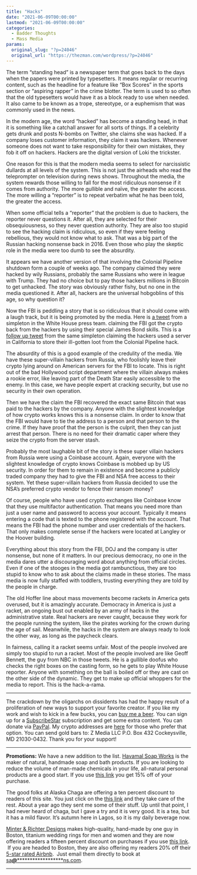 ```yaml
---
title: "Hacks"
date: "2021-06-09T00:00:00"
lastmod: "2021-06-09T00:00:00"
categories:
  - Badder Thoughts
  - Mass Media
params:
  original_slug: "?p=24046"
  original_url: "https://thezman.com/wordpress/?p=24046"
---
```


The term “standing head” is a newspaper term that goes back to the days
when the papers were printed by typesetters. It means regular or
recurring content, such as the headline for a feature like “Box Scores”
in the sports section or “aspiring rapper” in the crime blotter. The
term is used to so often that the old typesetters would have it as a
block ready to use when needed. It also came to be known as a trope,
stereotype, or a euphemism that was commonly used in the news.

In the modern age, the word “hacked” has become a standing head, in that
it is something like a catchall answer for all sorts of things. If a
celebrity gets drunk and posts N-bombs on Twitter, she claims she was
hacked. If a company loses customer information, they claim it was
hackers. Whenever someone does not want to take responsibility for their
own mistakes, they fob it off on hackers. Hackers are the digital
version of Loki the trickster.

One reason for this is that the modern media seems to select for
narcissistic dullards at all levels of the system. This is not just the
airheads who read the teleprompter on television during news shows.
Throughout the media, the system rewards those willing to fall for the
most ridiculous nonsense if it comes from authority. The more gullible
and naïve, the greater the access. The more willing a “reporter” is to
repeat verbatim what he has been told, the greater the access.

When some official tells a “reporter” that the problem is due to
hackers, the reporter never questions it. After all, they are selected
for their obsequiousness, so they never question authority. They are
also too stupid to see the hacking claim is ridiculous, so even if they
were feeling rebellious, they would not know what to ask. That was a big
part of the Russian hacking nonsense back in 2016. Even those who play
the skeptic role in the media were too dumb to see the absurdity.

It appears we have another version of that involving the Colonial
Pipeline shutdown form a couple of weeks ago. The company claimed they
were hacked by wily Russians, probably the same Russians who were in
league with Trump. They had no choice but to pay those hackers millions
in Bitcoin to get unhacked. The story was obviously rather fishy, but no
one in the media questioned it. After all, hackers are the universal
hobgoblins of this age, so why question it?

Now the FBI is peddling a story that is so ridiculous that it should
come with a laugh track, but it is being promoted by the media. Here is
<a href="https://twitter.com/GeoffRBennett/status/1401982282815115269"
rel="noopener" target="_blank">a tweet</a> from a simpleton in the White
House press team. claiming the FBI got the crypto back from the hackers
by using their special James Bond skills. This is a
<a href="https://twitter.com/GeoffRBennett/status/1401993342620160002"
rel="noopener" target="_blank">follow up tweet</a> from the same
simpleton claiming the hackers used a server in California to store
their ill-gotten loot from the Colonial Pipeline hack.

The absurdity of this is a good example of the credulity of the media.
We have these super-villain hackers from Russia, who foolishly leave
their crypto lying around on American servers for the FBI to locate.
This is right out of the bad Hollywood script department where the
villain always makes a rookie error, like leaving part of the Death Star
easily accessible to the enemy. In this case, we have people expert at
cracking security, but use no security in their own operation.

Then we have the claim the FBI recovered the exact same Bitcoin that was
paid to the hackers by the company. Anyone with the slightest knowledge
of how crypto works knows this is a nonsense claim. In order to know
that the FBI would have to tie the address to a person and that person
to the crime. If they have proof that the person is the culprit, then
they can just arrest that person. There is no need for their dramatic
caper where they seize the crypto from the server stash.

Probably the most laughable bit of the story is these super villain
hackers from Russia were using a Coinbase account. Again, everyone with
the slightest knowledge of crypto knows Coinbase is mobbed up by US
security. In order for them to remain in existence and become a publicly
traded company they had to give the FBI and NSA free access to their
system. Yet these super-villain hackers from Russia decided to use the
NSA’s preferred crypto vendor to fence their ransom money?

Of course, people who have used crypto exchanges like Coinbase know that
they use multifactor authentication. That means you need more than just
a user name and password to access your account. Typically it means
entering a code that is texted to the phone registered with the account.
That means the FBI had the phone number and user credentials of the
hackers. That only makes complete sense if the hackers were located at
Langley or the Hoover building.

Everything about this story from the FBI, DOJ and the company is utter
nonsense, but none of it matters. In our precious democracy, no one in
the media dares utter a discouraging word about anything from official
circles. Even if one of the stooges in the media got rambunctious, they
are too stupid to know who to ask about the claims made in these
stories. The mass media is now fully staffed with toddlers, trusting
everything they are told by the people in charge.

The old Hoffer line about mass movements become rackets in America gets
overused, but it is amazingly accurate. Democracy in America is just a
racket, an ongoing bust out enabled by an army of hacks in the
administrative state. Real hackers are never caught, because they work
for the people running the system, like the pirates working for the
crown during the age of sail. Meanwhile, the hacks in the system are
always ready to look the other way, as long as the paycheck clears.

In fairness, calling it a racket seems unfair. Most of the people
involved are simply too stupid to run a racket. Most of the people
involved are like Geoff Bennett, the guy from NBC in those tweets. He is
a gullible doofus who checks the right boxes on the casting form, so he
gets to play White House reporter. Anyone with something on the ball is
boiled off or they are cast on the other side of the dynamic. They get
to make up official whoppers for the media to report. This is the
hack-a-rama.

------------------------------------------------------------------------

The crackdown by the oligarchs on dissidents has had the happy result of
a proliferation of new ways to support your favorite creator. If you
like my work and wish to kick in a few bucks, you can
<a href="https://www.buymeacoffee.com/mujolulu" rel="noopener"
target="_blank">buy me a beer</a>. You can sign up for a
<a href="https://www.subscribestar.com/the-z-blog" rel="noopener"
target="_blank">SubscribeStar</a> subscription and get some extra
content. You can donate via <a
href="https://www.paypal.com/donate/?cmd=_s-xclick&amp;hosted_button_id=UDAS2Q8JYA6CN&amp;source=url"
rel="noopener" target="_blank">PayPal</a>. My crypto addresses are
<a href="https://thezman.com/wordpress/?page_id=22713" rel="noopener"
target="_blank">here</a> for those who prefer that option. You can send
gold bars to: Z Media LLC P.O. Box 432 Cockeysville, MD 21030-0432.
Thank you for your support!

------------------------------------------------------------------------

**Promotions:** We have a new addition to the list.
<a href="https://havamalsoapworks.com/" rel="noopener"
target="_blank">Havamal Soap Works</a> is the maker of natural, handmade
soap and bath products. If you are looking to reduce the volume of
man-made chemicals in your life, all-natural personal products are a
good start. If you use
<a href="https://havamalsoapworks.com/discount/ZMAN" rel="noopener"
target="_blank">this link</a> you get 15% off of your purchase.

The good folks at Alaska Chaga are offering a ten percent discount to
readers of this site. You just click on the
<a href="https://alaskachaga.us/discount/ZMAN" rel="noopener noreferrer"
target="_blank">this link</a> and they take care of the rest. About a
year ago they sent me some of their stuff. Up until that point, I had
never heard of chaga, but I gave a try and it is very good. It is a tea,
but it has a mild flavor. It’s autumn here in Lagos, so it is my daily
beverage now.

<a href="https://www.minterandrichterdesigns.com/"
rel="noreferrer nofollow noopener" target="_blank">Minter &amp; Richter
Designs</a> makes high-quality, hand-made by one guy in Boston, titanium
wedding rings for men and women and they are now offering readers a
fifteen percent discount on purchases if you use
<a href="https://www.minterandrichterdesigns.com/discount/ZMAN"
rel="noreferrer nofollow noopener" target="_blank">this link</a>. 
 <span class="highlight"><span class="colour"><span class="font"><span class="size">If
you are headed to Boston, they are also offering my readers 20% off
their <a
href="https://www.airbnb.com/users/7988017/listings?user_id=7988017&amp;s=3"
rel="noopener noreferrer" target="_blank">5-star rated Airbnb</a>.  Just
email them directly to book at
<a href="mailto:sa***@*********************ns.com"
data-original-string="FlShHcJWkHYujKgfnLNLaA==cb7SORLLl+PqzynS4SVs1iLiJ/SDizs6TN77p8yu9YZsMxHWeV0jSkcVRdpCqUT9Yv7"><span
class="apbct-email-encoder"
data-original-string="tWDZgaqzRal8ga3d62PStA==cb7GJRhNIVplYTOVOdJDy+QVO0MArxIAOpTpfrboFpqs141ZSJ3CREiDo6+JR9LcGUN"
title="This contact has been encoded by Anti-Spam by CleanTalk. Click to decode. To finish the decoding make sure that JavaScript is enabled in your browser.">sa<span
class="apbct-blur">***</span>@<span
class="apbct-blur">*********************</span>ns.com</span></a>.</span></span></span></span>

------------------------------------------------------------------------
